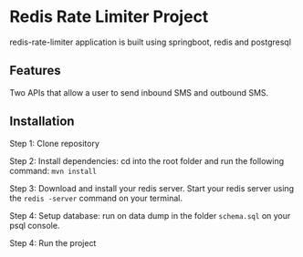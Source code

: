 # Redis Rate Limiter Project

redis-rate-limiter application is built using springboot, redis and postgresql

## Features
Two APIs that allow a user to send inbound SMS and outbound SMS.

## Installation

Step 1: Clone repository

Step 2: Install dependencies: cd into the root folder and run the following command: `mvn install`

Step 3: Download and install your redis server. Start your redis server using the `redis -server` command on your terminal.

Step 4: Setup database: run on data dump in the folder
`schema.sql` on your psql console.

Step 4: Run the project